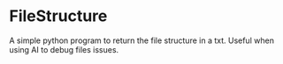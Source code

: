# FileStructure

A simple python program to return the file structure in a txt.
Useful when using AI to debug files issues.
